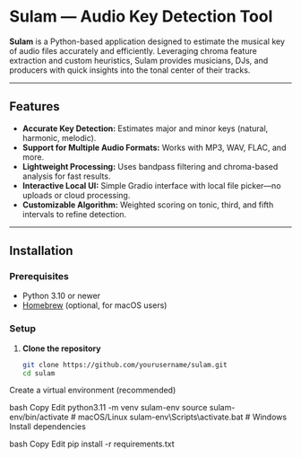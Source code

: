 # Sulam — Audio Key Detection Tool

**Sulam** is a Python-based application designed to estimate the musical key of audio files accurately and efficiently. Leveraging chroma feature extraction and custom heuristics, Sulam provides musicians, DJs, and producers with quick insights into the tonal center of their tracks.

---

## Features

- **Accurate Key Detection:** Estimates major and minor keys (natural, harmonic, melodic).
- **Support for Multiple Audio Formats:** Works with MP3, WAV, FLAC, and more.
- **Lightweight Processing:** Uses bandpass filtering and chroma-based analysis for fast results.
- **Interactive Local UI:** Simple Gradio interface with local file picker—no uploads or cloud processing.
- **Customizable Algorithm:** Weighted scoring on tonic, third, and fifth intervals to refine detection.

---

## Installation

### Prerequisites

- Python 3.10 or newer
- [Homebrew](https://brew.sh/) (optional, for macOS users)

### Setup

1. **Clone the repository**

   ```bash
   git clone https://github.com/yourusername/sulam.git
   cd sulam
Create a virtual environment (recommended)

bash
Copy
Edit
python3.11 -m venv sulam-env
source sulam-env/bin/activate   # macOS/Linux
sulam-env\Scripts\activate.bat  # Windows
Install dependencies

bash
Copy
Edit
pip install -r requirements.txt